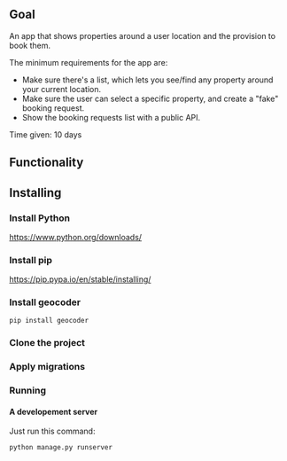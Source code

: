 ## Goal 

An app that shows properties around a user location and the provision to book them.

The minimum requirements for the app are:
 - Make sure there's a list, which lets you see/find any property around your current location.
 - Make sure the user can select a specific property, and create a "fake" booking request.
 - Show the booking requests list with a public API.

Time given: 10 days  
 
## Functionality

## Installing
### Install Python
https://www.python.org/downloads/

### Install pip
https://pip.pypa.io/en/stable/installing/

### Install geocoder
```
pip install geocoder
```

### Clone the project

### Apply migrations

### Running
#### A developement server
Just run this command:
```
python manage.py runserver
```

